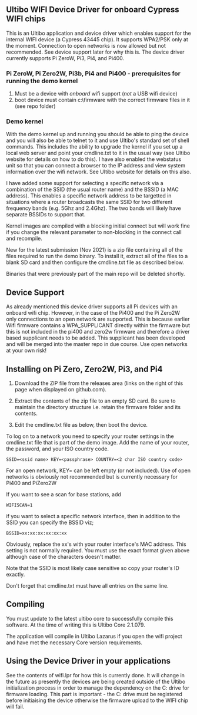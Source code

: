 Ultibo WIFI Device Driver for onboard Cypress WIFI chips
----------------------------------------------------------

This is an Ultibo application and device driver which enables support for the internal WIFI
device (a Cypress 43445 chip). It supports WPA2/PSK only at the moment. Connection to open
networks is now allowed but not recommended. See device support later for why this is.
The device driver currently supports Pi ZeroW, Pi3, Pi4, and Pi400.

### Pi ZeroW, Pi Zero2W, Pi3b, Pi4 and Pi400 - prerequisites for running the demo kernel
1. Must be a device with *onboard* wifi support (*not* a USB wifi device)
2. boot device must contain c:\firmware with the correct firmware files in it (see repo folder)

### Demo kernel
With the demo kernel up and running you should be able to ping the device and you
will also be able to telnet to it and use Ultibo's standard set of shell commands.
This includes the ability to upgrade the kernel if you set up a local web server and point
your cmdline.txt to it in the usual way (see Ultibo website for details on how
to do this).  I have also enabled the webstatus unit so that you can connect a browser
to the IP address and view system information over the wifi network. See Ultibo website
for details on this also.

I have added some support for selecting a specific network via a combination of the
SSID (the usual router name) and the BSSID (a MAC address). This enables a specific network
address to be targetted in situations where a router broadcasts the same SSID for
two different frequency bands (e.g. 5Ghz and 2.4Ghz). The two bands will likely have separate
BSSIDs to support that.

Kernel images are compiled with a blocking initial connect but will work fine if
you change the relevant parameter to non-blocking in the connect call and recompile.

New for the latest submission (Nov 2021) is a zip file containing all of the files
required to run the demo binary. To install it, extract all of the files to a blank 
SD card and then configure the cmdline.txt file as described below.

Binaries that were previously part of the main repo will be deleted shortly.

Device Support
--------------
As already mentioned this device driver supports all Pi devices with an onboard wifi chip.
However, in the case of the Pi400 and the Pi Zero2W only connections to an open
network are supported. This is because earlier Wifi firmware contains a WPA_SUPPLICANT
directly within the firmware but this is not included in the pi400 and zero2w firmware
and therefore a driver based supplicant needs to be added. This supplicant has been
developed and will be merged into the master repo in due course.
Use open networks at your own risk!

Installing on Pi Zero, Zero2W, Pi3, and Pi4
-------------------------------------------
1. Download the ZIP file from the releases area (links on the right of this page when
displayed on github.com). 

2. Extract the contents of the zip file to an empty SD card. Be sure to maintain the 
directory structure i.e. retain the firmware folder and its contents.

3. Edit the cmdline.txt file as below, then boot the device.

To log on to a network you need to specify your router settings in the cmdline.txt file
that is part of the demo image. Add the name of your router, the password, and your 
ISO country code.

    SSID=<ssid name> KEY=<passphrase> COUNTRY=<2 char ISO country code>

For an open network, KEY= can be left empty (or not included). Use of open networks
is obviously not recommended but is currently necessary for Pi400 and PiZero2W

If you want to see a scan for base stations, add

    WIFISCAN=1

if you want to select a specific network interface, then in addition to the SSID you
can specify the BSSID viz;

    BSSID=xx:xx:xx:xx:xx:xx

Obviously, replace the xx's with your router interface's MAC address. This setting
is not normally required. You must use the exact format given above although case 
of the characters doesn't matter.

Note that the SSID is most likely case sensitive so copy your router's ID exactly.

Don't forget that cmdline.txt must have all entries on the same line.

Compiling
---------

You must update to the latest ultibo core to successfully compile this software.
At the time of writing this is Ultibo Core  2.1.079.

The application will compile in Ultibo Lazarus if you open the wifi project and have
met the necessary Core version requirements.

Using the Device Driver in your applications
--------------------------------------------

See the contents of wifi.lpr for how this is currently done. It will change in
the future as presently the devices are being created outside of the Ultibo
initialization process in order to manage the dependency on the C: drive
for firmware loading. This part is important - the C: drive must be registered
before initiaising the device otherwise the firmware upload to the WIFI chip will
fail.
